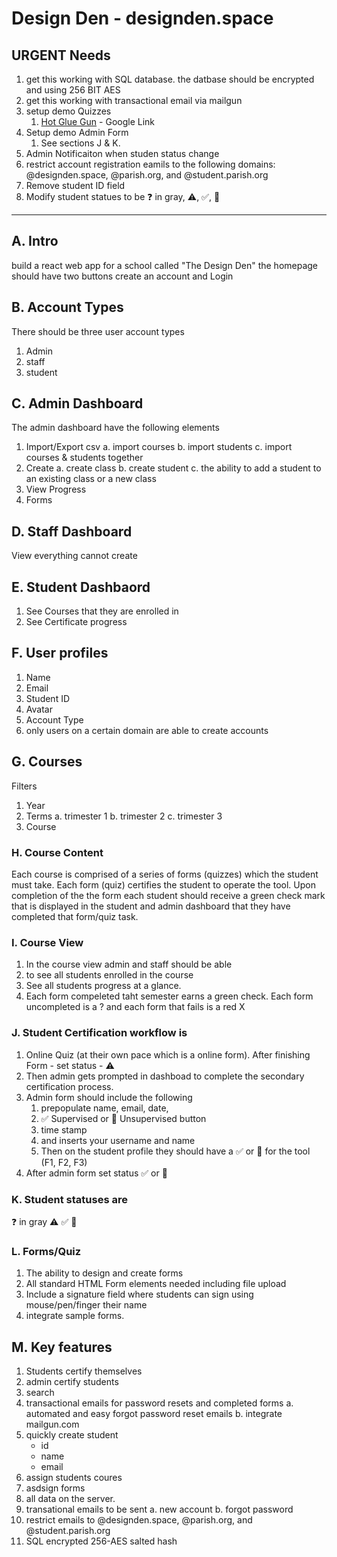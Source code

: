 # Design Den - designden.space
## URGENT Needs
1.  get this working with SQL database. the datbase should be encrypted and using 256 BIT AES
2. get this working with transactional email via mailgun
3. setup demo Quizzes
    1. [Hot Glue Gun](https://forms.gle/r3jiyFeANwmZYviZ8) - Google Link
4. Setup demo Admin Form
    1. See sections J & K.
5. Admin Notificaiton when studen status change
5. restrict account registration eamils to the following domains: @designden.space, @parish.org, and @student.parish.org
6. Remove student ID field
7. Modify student statues to be ❓ in gray, ⚠️, ✅, 🔎

* * *

## A. Intro
build a react web app for a school called "The Design Den"
the homepage should have two buttons create an account and Login

## B. Account Types
There should be three user account types
1. Admin
2. staff
3. student

## C. Admin Dashboard
The admin dashboard have the following elements
1. Import/Export csv
    a. import courses
    b. import students
    c. import courses & students together
2. Create
    a. create class
    b. create student
    c. the ability to add a student to an existing class or a new class
3. View Progress
4. Forms

## D. Staff Dashboard
View everything cannot create

## E. Student Dashbaord
1. See Courses that they are enrolled in
2. See Certificate progress

## F. User profiles
1. Name
2. Email
3. Student ID
4. Avatar
5. Account Type
6. only users on a certain domain are able to create accounts


## G. Courses
Filters
1. Year
2. Terms
    a. trimester 1
    b. trimester 2
    c. trimester 3
3. Course

### H. Course Content
Each course is comprised of a series of forms (quizzes) which the student must take. Each form (quiz) certifies the student to operate the tool. Upon completion of the the form each student should receive a green check mark that is displayed in the student and admin dashboard that they have completed that form/quiz task. 

### I. Course View
1. In the course view admin and staff should be able 
2. to see all students enrolled in the course
3. See all students progress at a glance. 
4. Each form compeleted taht semester earns a green check. Each form uncompleted is a ? and each form that fails is a red X

### J. Student Certification workflow is
1. Online Quiz (at their own pace which is a online form). 
    After finishing Form - set status - ⚠️
2. Then admin gets prompted in dashboad to complete the secondary certification process.
3. Admin form should include the following
    1. prepopulate name, email, date,
    2. ✅ Supervised or 🔎 Unsupervised button
    3. time stamp
    4. and inserts your username and name
    5. Then on the student profile they should have a  ✅ or 🔎 for the tool (F1, F2, F3)
4. After admin form set status ✅ or 🔎

### K. Student statuses are
❓ in gray
⚠️
✅
🔎

### L. Forms/Quiz
1. The ability to design and create forms
2. All standard HTML Form elements needed including file upload
3. Include a signature field where students can sign using mouse/pen/finger their name
4. integrate sample forms.


## M. Key features
1. Students certify themselves
2. admin certify students
3. search
4. transactional emails for password resets and completed forms
    a. automated and easy forgot password reset emails
    b. integrate mailgun.com
5. quickly create student
    - id
    - name
    - email
6. assign students coures
7. asdsign forms
8. all data on the server.
9. transational emails to be sent
    a. new account
    b. forgot password
10. restrict emails to @designden.space, @parish.org, and @student.parish.org
11. SQL encrypted 256-AES salted hash
